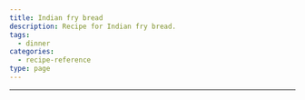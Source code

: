 ```yaml
---
title: Indian fry bread
description: Recipe for Indian fry bread.
tags:
  - dinner
categories:
  - recipe-reference
type: page
---
```


---

